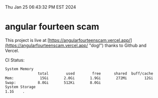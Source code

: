 Thu Jan 25 06:43:32 PM EST 2024

# angular fourteen scam


This project is live at [https://angularfourteenscam.vercel.app/](https://angularfourteenscam.vercel.app/ "dog!") thanks to Github and Vercel.

CI Status: 

```bash
System Memory
               total        used        free      shared  buff/cache   available
Mem:            15Gi       2.0Gi       1.9Gi       272Mi        12Gi        13Gi
Swap:          8.0Gi       512Ki       8.0Gi
System Storage
1.1G	.
```
```bash
